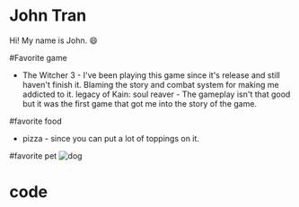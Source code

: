 # John Tran

Hi! My name is John.
:smile:

#Favorite game
* The Witcher 3 - I've been playing this game since it's release and still haven't finish it. Blaming the story and combat system for making me addicted to it.
legacy of Kain: soul reaver - The gameplay isn't that good but it was the first game that got me into the story of the game.

#favorite food
* pizza - since you can put a lot of toppings on it.


#favorite pet
![dog](https://cloud.githubusercontent.com/assets/11617321/9548889/031ac66c-4d71-11e5-8126-3ae0fb4d99b5.jpeg)
# code
